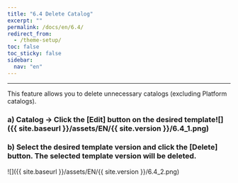 ```yaml
---
title: "6.4 Delete Catalog"
excerpt: ""
permalink: /docs/en/6.4/
redirect_from:
  - /theme-setup/
toc: false
toc_sticky: false
sidebar:
  nav: "en"
---
```



---

This feature allows you to delete unnecessary catalogs \(excluding Platform catalogs\).

### a\) Catalog → Click the [Edit] button on the desired template![]({{ site.baseurl }}/assets/EN/{{ site.version }}/6.4_1.png)

### b\) Select the desired template version and click the [Delete] button. The selected template version will be deleted.
![]({{ site.baseurl }}/assets/EN/{{ site.version }}/6.4_2.png)

